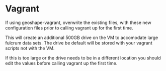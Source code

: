 # Vagrant

If using geoshape-vagrant, overwrite the existing files, with these new configuration files prior to calling vagrant up for the first time.

This will create an additional 500GB drive on the VM to accomodate large fulcrum data sets. The drive be default will be stored with your vagrant scripts not with the VM. 

If this is too large or the drive needs to be in a different location you should edit the values before calling vagrant up the first time.


